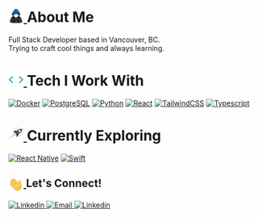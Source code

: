 <h1>
  <a href="#/"> 
    <img align="top" src="https://github.com/NoorChasib/NoorChasib/blob/main/img/about_me.gif" width="30">
  </a>
About Me
</h1>

<p>
Full Stack Developer based in Vancouver, BC.
<br>
Trying to craft cool things and always learning.
</p>

<h1>
  <a href="#/"> 
    <img align="top" src="https://github.com/NoorChasib/NoorChasib/blob/main/img/skills.gif" width="30">
  </a>
Tech I Work With
</h1>

<p>
  <a href="#/"><img alt="Docker" src="https://img.shields.io/badge/-Docker-2496ED?logo=docker&logoColor=white&style=for-the-badge"></a>
  <a href="#/"><img alt="PostgreSQL" src="https://img.shields.io/badge/-PostgreSQL-4169E1?logo=postgresql&logoColor=white&style=for-the-badge"></a>
  <a href="#/"><img alt="Python" src="https://img.shields.io/badge/-Python-3776AB?logo=python&logoColor=white&style=for-the-badge"></a>
  <a href="#/"><img alt="React" src="https://img.shields.io/badge/-React-61DAFB?logo=react&logoColor=white&style=for-the-badge"></a>
  <a href="#/"><img alt="TailwindCSS" src="https://img.shields.io/badge/-Tailwind%20CSS-06B6D4?logo=tailwindcss&logoColor=white&style=for-the-badge"></a>
  <a href="#/"><img alt="Typescript" src="https://img.shields.io/badge/-Typescript-3178C6?logo=typescript&logoColor=white&style=for-the-badge"></a>
</p>

<h1>
  <a href="#/"> 
    <img align="top" src="https://github.com/NoorChasib/NoorChasib/blob/main/img/rocket.gif" width="30">
  </a>
Currently Exploring
</h1>

<p>
  <a href="#/"><img alt="React Native" src="https://img.shields.io/badge/-React%20Native-61DAFB?logo=react&logoColor=white&style=for-the-badge"></a>
  <a href="#/"><img alt="Swift" src="https://img.shields.io/badge/-Swift-F05138?logo=swift&logoColor=white&style=for-the-badge"></a>
</p>

<h2>
  <a href="#/"> 
    <img align="top" src="https://github.com/NoorChasib/NoorChasib/blob/main/img/waving.gif" width="30">
  </a>
Let's Connect!
</h2>

<p>
  <a href="https://noorchasib.com" target="_blank" style="cursor: pointer;">
    <img alt="Linkedin" src="https://img.shields.io/badge/-Website-1f3a54?logo=webflow&logoColor=white&style=for-the-badge">
  </a>
  <a href="mailto:noor@noorchasib.com?subject=Found%20you%20on%20Github!&body=Hi%20Noor%2C" target="_blank" style="cursor: pointer;">	
    <img alt="Email" src="https://img.shields.io/badge/-Email-EA4335?logo=gmail&logoColor=white&style=for-the-badge">
  </a>
  <a href="https://www.linkedin.com/in/noor-chasib-1875131b1/" target="_blank" style="cursor: pointer;">
    <img alt="Linkedin" src="https://img.shields.io/badge/-LinkedIn-0A66C2?logo=linkedin&logoColor=white&style=for-the-badge">
  </a>
</p>
